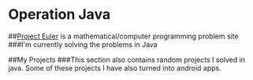 # Operation Java

##[Project Euler](https://projecteuler.net/) is a mathematical/computer programming problem site
###I'm currently solving the problems in Java

##My Projects
###This section also contains random projects I solved in java. Some of these projects I have also turned into android apps.